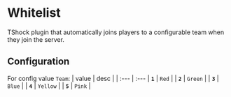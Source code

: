 # Whitelist

TShock plugin that automatically joins players to a configurable team when they join the server.

## Configuration

For config value `Team`:
| value | desc |
| :--- | :---
| **`1`** | `Red` |
| **`2`** | `Green` |
| **`3`** | `Blue` |
| **`4`** | `Yellow` |
| **`5`** | `Pink` |
